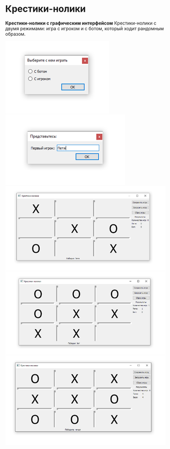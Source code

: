 # Крестики-нолики

**Крестики-нолики с графическим интерфейсом**
Крестики-нолики с двумя режимами: игра с игроком и с ботом, который ходит рандомным образом.

[![](https://github.com/voltara13/tiktaktoe/blob/main/scr1.png)](https://github.com/voltara13/tiktaktoe/blob/main/scr1.png)
[![](https://github.com/voltara13/tiktaktoe/blob/main/scr2.png)](https://github.com/voltara13/tiktaktoe/blob/main/scr2.png)
[![](https://github.com/voltara13/tiktaktoe/blob/main/scr3.png)](https://github.com/voltara13/tiktaktoe/blob/main/scr3.png)
[![](https://github.com/voltara13/tiktaktoe/blob/main/scr4.png)](https://github.com/voltara13/tiktaktoe/blob/main/scr4.png)
[![](https://github.com/voltara13/tiktaktoe/blob/main/scr5.png)](https://github.com/voltara13/tiktaktoe/blob/main/scr5.png)
